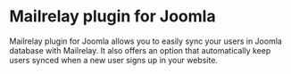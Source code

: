 # Mailrelay plugin for Joomla

Mailrelay plugin for Joomla allows you to easily sync your users in Joomla database with Mailrelay. It also offers an option that automatically keep users synced when a new user signs up in your website.